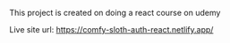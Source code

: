 This project is created on doing a react course on udemy

Live site url: https://comfy-sloth-auth-react.netlify.app/
